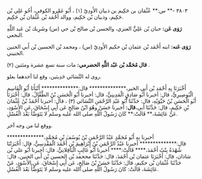 ٣٨٠٣ -** س:** عُثْمَان بن حَكِيم بن ذبيان الأَودِيّ (١) ، أَبُو عَمْرو الكوفي، أَخُو عَلِي بْن حَكِيم، وذبيان بْن حَكِيم، ووالد أَحْمَد بْن عُثْمَان بْن حَكِيم.

**رَوَى عَن:** حبان بْن عَلِيٍّ العنزي، والحسن بْن صالح بْن حي (س) وشَرِيك بْن عَبد اللَّهِ النخعي.

**رَوَى عَنه:** ابنه أَحْمَد بْن عثمان بْن حكيم الأَودِيّ (س) ، ومحمد بْن الحسين بْن أَبي الحنين الحنيني.

**قال مُحَمَّد بْن عَبْد اللَّهِ الحضرمي:** مات سنة تسع عشرة ومئتين (٢) .

روى له النَّسَائي حَدِيثين، وقع لنا أحدهما بعلو.

أَخْبَرَنَا بِهِ أَحْمَد بْن أَبي الخير،************** قال:************** أَنْبَأَنَا أَبُو الْقَاسِمِ الْبُوصِيرِيُّ، قال: أخبرنا أَبُو صَادِقٍ الْمَدِينِيُّ، قال: أخبرنا أَبُو الْحَسَنِ بْنُ الطَّفَّالُ، قال: أَخْبَرَنَا أَبُو الْحَسَنِ بْنُ حَيَّوَيْهِ، قال: حَدَّثَنَا أَبُو عَبْدِ الرَّحْمَنِ النَّسَائي (٣) ، قال: أخبرنا أَحْمَدُ بْنُ عُثْمَانَ بْنِ حَكِيمٍ، قال: حَدَّثَنَا أبي،**قال:** أخبرنا حَسَنٌ وهُوَ ابْنُ صَالِحٍ عَن أَبِي إِسْحَاقَ، عَنِ الأَسْوَدِ، عَنْ عَائِشَةَ،** قَالَتْ:** كَانَ رَسُولُ اللَّهِ صلى الله عليه وسلم لا يَتَوَضَّأَ بَعْدَ الْغُسْلِ.

ووقع لنا من وجه آخر.

أخبرنا بِهِ أَبُو مُحَمَّدٍ عَبْدُ الرَّحْمَنِ بْنُ يُوسُفَ بْنِ مُحَمَّدٍ،************** قال:************** أخبرنا عَبْدُ الرَّحْمَنِ بْنُ إِبْرَاهِيمَ بْنِ أَحْمَدَ الْمَقْدِسِيُّ، قال: أَخْبَرَتْنَا شُهْدَةُ بِنْتُ أَحْمَدَ،**** قَالَتْ:**** أخبرنا أَبُو غَالِبٍ الْبَاقِلانِيُّ، قال: أخبرنا أَبُو علي بْن شاذان، قال: أَخْبَرَنَا عثمان بْن أَحْمَدَ، قال: حَدَّثَنَا مححمد بْن الحسين بْن أَبي الحنين، قال: حَدَّثَنَا عُثْمَان بْن حكيم، قال: حَدَّثَنَا حَسَنُ بْنُ صَالِحٍ، عَن أَبِي إِسْحَاقَ، عَنِ الأَسْوَدِ، عَنْ عَائِشَةَ، قَالَتْ: كَانَ رَسُولُ اللَّهِ صلى الله عليه وسلم لا يَتَوَضَّأُ بَعْدَ الْغُسْلِ.